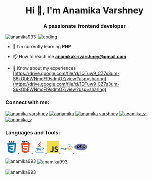 <h1 align="center">Hi 👋, I'm Anamika Varshney</h1>
<h3 align="center">A passionate frontend developer</h3>
<img align="right" alt="coding" width="400" src="https://cdn.dribbble.com/users/3052691/screenshots/6178918/coding.gif">

<p align="left"> <img src="https://komarev.com/ghpvc/?username=anamika993&label=Profile%20views&color=0e75b6&style=flat" alt="anamika993" /> </p>

- 🌱 I’m currently learning **PHP**

- 📫 How to reach me **anamikakrivarshney@gmail.com**

- 📄 Know about my experiences [https://drive.google.com/file/d/1QTuw9_CZ7s3um-S6kObEWNmoFI9sdmOZ/view?usp=sharing](https://drive.google.com/file/d/1QTuw9_CZ7s3um-S6kObEWNmoFI9sdmOZ/view?usp=sharing)

<h3 align="left">Connect with me:</h3>
<p align="left">
<a href="https://linkedin.com/in/anamika varshney" target="blank"><img align="center" src="https://raw.githubusercontent.com/rahuldkjain/github-profile-readme-generator/master/src/images/icons/Social/linked-in-alt.svg" alt="anamika varshney" height="30" width="40" /></a>
<a href="https://www.codechef.com/users/aanamika" target="blank"><img align="center" src="https://cdn.jsdelivr.net/npm/simple-icons@3.1.0/icons/codechef.svg" alt="aanamika" height="30" width="40" /></a>
<a href="https://www.hackerrank.com/anamika varshney" target="blank"><img align="center" src="https://raw.githubusercontent.com/rahuldkjain/github-profile-readme-generator/master/src/images/icons/Social/hackerrank.svg" alt="anamika varshney" height="30" width="40" /></a>
<a href="https://codeforces.com/profile/anamika_v." target="blank"><img align="center" src="https://raw.githubusercontent.com/rahuldkjain/github-profile-readme-generator/master/src/images/icons/Social/codeforces.svg" alt="anamika_v." height="30" width="40" /></a>
<a href="https://www.leetcode.com/anamika_v" target="blank"><img align="center" src="https://raw.githubusercontent.com/rahuldkjain/github-profile-readme-generator/master/src/images/icons/Social/leet-code.svg" alt="anamika_v" height="30" width="40" /></a>
</p>

<h3 align="left">Languages and Tools:</h3>
<p align="left"> <a href="https://www.w3schools.com/css/" target="_blank" rel="noreferrer"> <img src="https://raw.githubusercontent.com/devicons/devicon/master/icons/css3/css3-original-wordmark.svg" alt="css3" width="40" height="40"/> </a> <a href="https://www.w3.org/html/" target="_blank" rel="noreferrer"> <img src="https://raw.githubusercontent.com/devicons/devicon/master/icons/html5/html5-original-wordmark.svg" alt="html5" width="40" height="40"/> </a> <a href="https://www.java.com" target="_blank" rel="noreferrer"> <img src="https://raw.githubusercontent.com/devicons/devicon/master/icons/java/java-original.svg" alt="java" width="40" height="40"/> </a> <a href="https://developer.mozilla.org/en-US/docs/Web/JavaScript" target="_blank" rel="noreferrer"> <img src="https://raw.githubusercontent.com/devicons/devicon/master/icons/javascript/javascript-original.svg" alt="javascript" width="40" height="40"/> </a> <a href="https://www.mysql.com/" target="_blank" rel="noreferrer"> <img src="https://raw.githubusercontent.com/devicons/devicon/master/icons/mysql/mysql-original-wordmark.svg" alt="mysql" width="40" height="40"/> </a> <a href="https://www.php.net" target="_blank" rel="noreferrer"> <img src="https://raw.githubusercontent.com/devicons/devicon/master/icons/php/php-original.svg" alt="php" width="40" height="40"/> </a> </p>

<p><img align="left" src="https://github-readme-stats.vercel.app/api/top-langs?username=anamika993&show_icons=true&locale=en&layout=compact" alt="anamika993" /></p>

<p>&nbsp;<img align="center" src="https://github-readme-stats.vercel.app/api?username=anamika993&show_icons=true&locale=en" alt="anamika993" /></p>

<p><img align="center" src="https://github-readme-streak-stats.herokuapp.com/?user=anamika993&" alt="anamika993" /></p>
